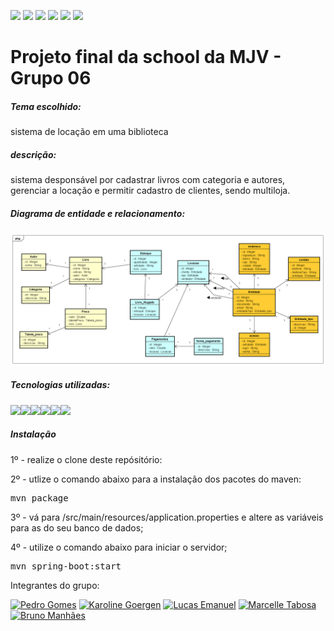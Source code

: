 ![](https://img.shields.io/github/stars/pedrogomes30/biblioteca) ![](https://img.shields.io/github/forks/pedrogomes30/biblioteca) ![](https://img.shields.io/github/tag/pedrogomes30/biblioteca) ![](https://img.shields.io/github/release/pedrogomes30/biblioteca) ![](https://img.shields.io/github/issues/pedrogomes30/biblioteca) ![](https://img.shields.io/bower/v/editor.md.svg)

<h1>Projeto final da school da MJV - Grupo 06</h1>

<h5>Tema escolhido:</h5>

sistema de locação em uma biblioteca

<h5>descrição:</h5> 

sistema desponsável por cadastrar livros com categoria e autores, gerenciar a locação e permitir cadastro de clientes, sendo multiloja.

<h5>Diagrama de entidade e relacionamento:</h5>

<img src='https://github.com/pedrogomes30/biblioteca/blob/master/Docs/img/Biblioteca.png'/>

<h5>Tecnologias utilizadas:</h5>

<img src="https://img.shields.io/badge/Java-ED8B00?style=for-the-badge&logo=java&logoColor=white"/><img src="https://img.shields.io/badge/Spring-6DB33F?style=for-the-badge&logo=spring&logoColor=white/"><img src="https://img.shields.io/badge/MySQL-00000F?style=for-the-badge&logo=mysql&logoColor=white" /><img src="https://img.shields.io/badge/Heroku-430098?style=for-the-badge&logo=heroku&logoColor=white" /><img src="https://img.shields.io/badge/Apache%20Maven-C71A36?style=for-the-badge&logo=Apache%20Maven&logoColor=white" /><img src="https://img.shields.io/badge/git-%23F05033.svg?style=for-the-badge&logo=git&logoColor=white" />

<h5>Instalação</h5>

1º - realize o clone deste repósitório:

2º - utlize o comando abaixo para a instalação dos pacotes do maven:
  
<pre>
mvn package
</pre>
  
3º - vá para /src/main/resources/application.properties e altere as variáveis para as do seu banco de dados;

4º - utilize o comando abaixo para iniciar o servidor;

<pre>
mvn spring-boot:start
</pre>


Integrantes do grupo: <br>

[<img src="https://img.shields.io/badge/PedroGomes30-%23121011.svg?style=for-the-badge&logo=github&logoColor=white" title = "Pedro Gomes">](https://github.com/pedrogomes30/)
[<img src="https://img.shields.io/badge/KarolineGoergen-%23121011.svg?style=for-the-badge&logo=github&logoColor=white" title = "Karoline Goergen">](https://github.com/KarolineGoergen)
[<img src="https://img.shields.io/badge/LucasEmanuel-%23121011.svg?style=for-the-badge&logo=github&logoColor=white" title = "Lucas Emanuel">](https://github.com/Luscaw)
[<img src="https://img.shields.io/badge/MarcelleTabosa-%23121011.svg?style=for-the-badge&logo=github&logoColor=white" title = "Marcelle Tabosa">](https://github.com/MarcelleTabosa)
[<img src="https://img.shields.io/badge/Bruno Manhães-%23121011.svg?style=for-the-badge&logo=github&logoColor=white" title = "Bruno Manhães">](https://github.com/NewarkX)
